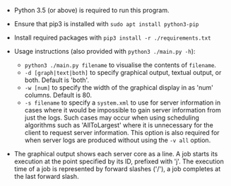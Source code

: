 - Python 3.5 (or above) is required to run this program.
- Ensure that pip3 is installed with `sudo apt install python3-pip`
- Install required packages with `pip3 install -r ./requirements.txt`
- Usage instructions (also provided with `python3 ./main.py -h`):

    - `python3 ./main.py filename` to visualise the contents of `filename`.
    - `-d [graph|text|both]` to specify graphical output, textual output, or both. Default is 'both'.
    - `-w [num]` to specify the width of the graphical display in as 'num' columns. Default is 80.
    - `-s filename` to specify a `system.xml` to use for server information in cases where it would be
    impossible to gain server information from just the logs. Such cases may occur when using scheduling
    algorithms such as 'AllToLargest' where it is unnecessary for the client to request server information.
    This option is also required for when server logs are produced without using the `-v all` option.
    
- The graphical output shows each server core as a line. A job starts its execution at the point specified
by its ID, prefixed with 'j'. The execution time of a job is represented by forward slashes ('/'), a job
completes at the last forward slash.
